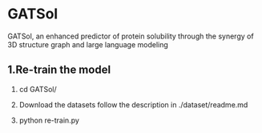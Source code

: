 # GATSol

GATSol, an enhanced predictor of protein solubility through the synergy of 3D structure graph and large language modeling

## 1.Re-train the model

1. cd GATSol/

2. Download the datasets follow the description in ./dataset/readme.md
3. python re-train.py